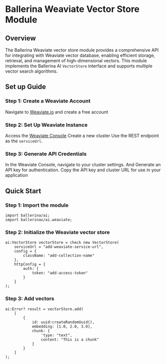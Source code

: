 # Ballerina Weaviate Vector Store Module

## Overview

The Ballerina Weaviate vector store module provides a comprehensive API for integrating with Weaviate vector database, enabling efficient storage, retrieval, and management of high-dimensional vectors. This module implements the Ballerina AI `VectorStore` interface and supports multiple vector search algorithms.

## Set up Guide

### Step 1: Create a Weaviate Account

Navigate to [Weaviate.io](https://weaviate.io/) and create a free account

### Step 2: Set Up Weaviate Instance

Access the [Weaviate Console](https://console.weaviate.cloud/)
Create a new cluster
Use the REST endpoint as the `serviceUrl`.

### Step 3: Generate API Credentials

In the Weaviate Console, navigate to your cluster settings. And Generate an API key for authentication. Copy the API key and cluster URL for use in your application

## Quick Start

### Step 1: Import the module

```ballerina
import ballerina/ai;
import ballerinax/ai.weaviate;
```

### Step 2: Initialize the Weaviate vector store

```ballerina
ai:VectorStore vectorStore = check new VectorStore(
    serviceUrl = "add-weaviate-service-url", 
    config = {
        className: "add-collection-name"
    }, 
    httpConfig = {
        auth: {
            token: "add-access-token"
        }
    }
);
```

### Step 3: Add vectors

```ballerina
ai:Error? result = vectorStore.add(
    [
        {
            id: uuid:createRandomUuid(),
            embedding: [1.0, 2.0, 3.0],
            chunk: {
                'type: "text", 
                content: "This is a chunk"
            }
        }
    ]
);
```
